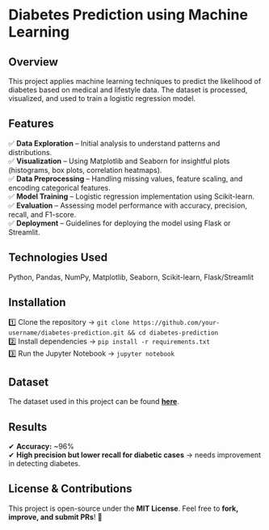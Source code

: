 # Diabetes Prediction using Machine Learning  
## Overview  
This project applies machine learning techniques to predict the likelihood of diabetes based on medical and lifestyle data. The dataset is processed, visualized, and used to train a logistic regression model.  

## Features  
✅ **Data Exploration** – Initial analysis to understand patterns and distributions.  
✅ **Visualization** – Using Matplotlib and Seaborn for insightful plots (histograms, box plots, correlation heatmaps).  
✅ **Data Preprocessing** – Handling missing values, feature scaling, and encoding categorical features.  
✅ **Model Training** – Logistic regression implementation using Scikit-learn.  
✅ **Evaluation** – Assessing model performance with accuracy, precision, recall, and F1-score.  
✅ **Deployment** – Guidelines for deploying the model using Flask or Streamlit.  

## Technologies Used  
Python, Pandas, NumPy, Matplotlib, Seaborn, Scikit-learn, Flask/Streamlit  

## Installation  
1️⃣ Clone the repository → `git clone https://github.com/your-username/diabetes-prediction.git && cd diabetes-prediction`  
2️⃣ Install dependencies → `pip install -r requirements.txt`  
3️⃣ Run the Jupyter Notebook → `jupyter notebook`  

## Dataset  
The dataset used in this project can be found **[here](https://www.kaggle.com/datasets/iammustafatz/diabetes-prediction-dataset)**.  

## Results  
✔ **Accuracy:** ~96%  
✔ **High precision but lower recall for diabetic cases** → needs improvement in detecting diabetes.  

## License & Contributions  
This project is open-source under the **MIT License**. Feel free to **fork, improve, and submit PRs**! 🚀  
